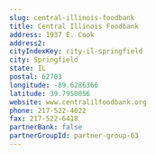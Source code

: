 ```yaml
---
slug: central-illinois-foodbank
title: Central Illinois Foodbank
address: 1937 E. Cook
address2: 
cityIndexKey: city-il-springfield
city: Springfield
state: IL
postal: 62703
longitude: -89.6286366
latitude: 39.7950056
website: www.centralilfoodbank.org
phone: 217-522-4022
fax: 217-522-6418
partnerBank: false
partnerGroupId: partner-group-63
---
```

